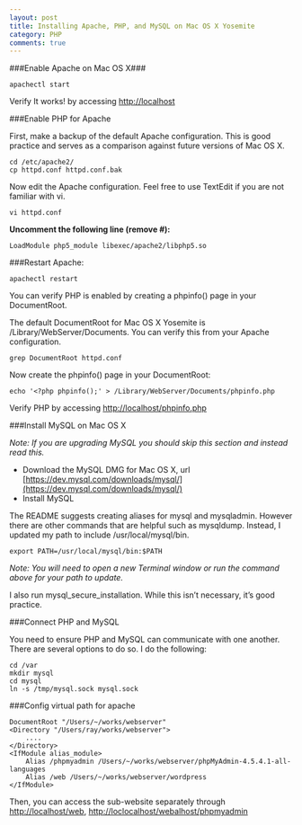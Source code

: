 ```yaml
---
layout: post
title: Installing Apache, PHP, and MySQL on Mac OS X Yosemite
category: PHP
comments: true
---
```


###Enable Apache on Mac OS X###

```
apachectl start
```

Verify It works! by accessing [http://localhost](http://localhost)

###Enable PHP for Apache

First, make a backup of the default Apache configuration. This is good practice and serves as a comparison against future versions of Mac OS X.

```
cd /etc/apache2/ 
cp httpd.conf httpd.conf.bak
```
Now edit the Apache configuration. Feel free to use TextEdit if you are not familiar with vi.

```
vi httpd.conf
```
**Uncomment the following line (remove #):**

```
LoadModule php5_module libexec/apache2/libphp5.so
```
###Restart Apache:

```
apachectl restart
```

You can verify PHP is enabled by creating a phpinfo() page in your DocumentRoot.

The default DocumentRoot for Mac OS X Yosemite is /Library/WebServer/Documents. You can verify this from your Apache configuration.

```
grep DocumentRoot httpd.conf
```
Now create the phpinfo() page in your DocumentRoot:

```
echo '<?php phpinfo();' > /Library/WebServer/Documents/phpinfo.php
```
Verify PHP by accessing [http://localhost/phpinfo.php](http://localhost/phpinfo.php)

###Install MySQL on Mac OS X


*Note: If you are upgrading MySQL you should skip this section and instead read this.*

* Download the MySQL DMG for Mac OS X, url [https://dev.mysql.com/downloads/mysql/](https://dev.mysql.com/downloads/mysql/)
* Install MySQL

The README suggests creating aliases for mysql and mysqladmin. However there are other commands that are helpful such as mysqldump. Instead, I updated my path to include /usr/local/mysql/bin.

```
export PATH=/usr/local/mysql/bin:$PATH
```
*Note: You will need to open a new Terminal window or run the command above for your path to update.*

I also run mysql_secure_installation. While this isn’t necessary, it’s good practice.

###Connect PHP and MySQL

You need to ensure PHP and MySQL can communicate with one another. There are several options to do so. I do the following:

```
cd /var 
mkdir mysql
cd mysql
ln -s /tmp/mysql.sock mysql.sock
```
###Config virtual path for apache

```
DocumentRoot "/Users/~/works/webserver"
<Directory "/Users/ray/works/webserver">
    ....
</Directory>
<IfModule alias_module>
    Alias /phpmyadmin /Users/~/works/webserver/phpMyAdmin-4.5.4.1-all-languages
    Alias /web /Users/~/works/webserver/wordpress
</IfModule>
```
Then, you can access the sub-website separately through [http://localhost/web](http://localhost/web), [http://loclocalhost/webalhost/phpmyadmin](http://phpmyadmin)
